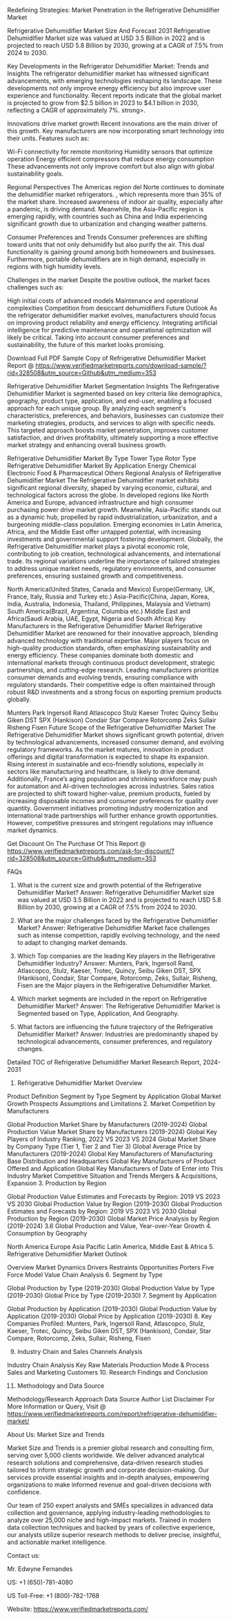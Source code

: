 Redefining Strategies: Market Penetration in the Refrigerative Dehumidifier Market


Refrigerative Dehumidifier Market Size And Forecast 2031
Refrigerative Dehumidifier Market size was valued at USD 3.5 Billion in 2022 and is projected to reach USD 5.8 Billion by 2030, growing at a CAGR of 7.5% from 2024 to 2030.

Key Developments in the Refrigerator Dehumidifier Market: Trends and Insights
The refrigerator dehumidifier market has witnessed significant advancements, with emerging technologies reshaping its landscape. These developments not only improve energy efficiency but also improve user experience and functionality. Recent reports indicate that the global market is projected to grow from $2.5 billion in 2023 to $4.1 billion in 2030, reflecting a CAGR of approximately 7%. strong>.

Innovations drive market growth
Recent innovations are the main driver of this growth. Key manufacturers are now incorporating smart technology into their units. Features such as:

Wi-Fi connectivity for remote monitoring
Humidity sensors that optimize operation
Energy efficient compressors that reduce energy consumption
These advancements not only improve comfort but also align with global sustainability goals.

Regional Perspectives
The Americas region del Norte continues to dominate the dehumidifier market refrigerators. , which represents more than 35% of the market share. Increased awareness of indoor air quality, especially after a pandemic, is driving demand. Meanwhile, the Asia-Pacific region is emerging rapidly, with countries such as China and India experiencing significant growth due to urbanization and changing weather patterns.

Consumer Preferences and Trends
Consumer preferences are shifting toward units that not only dehumidify but also purify the air. This dual functionality is gaining ground among both homeowners and businesses. Furthermore, portable dehumidifiers are in high demand, especially in regions with high humidity levels.

Challenges in the market
Despite the positive outlook, the market faces challenges such as:

High initial costs of advanced models
Maintenance and operational complexities
Competition from desiccant dehumidifiers
Future Outlook
As the refrigerator dehumidifier market evolves, manufacturers should focus on improving product reliability and energy efficiency. Integrating artificial intelligence for predictive maintenance and operational optimization will likely be critical. Taking into account consumer preferences and sustainability, the future of this market looks promising.

Download Full PDF Sample Copy of Refrigerative Dehumidifier Market Report @ https://www.verifiedmarketreports.com/download-sample/?rid=328508&utm_source=Github&utm_medium=353

Refrigerative Dehumidifier Market Segmentation Insights
The Refrigerative Dehumidifier Market is segmented based on key criteria like demographics, geography, product type, application, and end-user, enabling a focused approach for each unique group. By analyzing each segment's characteristics, preferences, and behaviors, businesses can customize their marketing strategies, products, and services to align with specific needs. This targeted approach boosts market penetration, improves customer satisfaction, and drives profitability, ultimately supporting a more effective market strategy and enhancing overall business growth.

Refrigerative Dehumidifier Market By Type
Tower Type
Rotor Type
Refrigerative Dehumidifier Market By Application
Energy
Chemical
Electronic
Food & Pharmaceutical
Others
Regional Analysis of Refrigerative Dehumidifier Market
The Refrigerative Dehumidifier market exhibits significant regional diversity, shaped by varying economic, cultural, and technological factors across the globe. In developed regions like North America and Europe, advanced infrastructure and high consumer purchasing power drive market growth. Meanwhile, Asia-Pacific stands out as a dynamic hub, propelled by rapid industrialization, urbanization, and a burgeoning middle-class population. Emerging economies in Latin America, Africa, and the Middle East offer untapped potential, with increasing investments and governmental support fostering development. Globally, the Refrigerative Dehumidifier market plays a pivotal economic role, contributing to job creation, technological advancements, and international trade. Its regional variations underline the importance of tailored strategies to address unique market needs, regulatory environments, and consumer preferences, ensuring sustained growth and competitiveness.

North America(United States, Canada and Mexico)
Europe(Germany, UK, France, Italy, Russia and Turkey etc.)
Asia-Pacific(China, Japan, Korea, India, Australia, Indonesia, Thailand, Philippines, Malaysia and Vietnam)
South America(Brazil, Argentina, Columbia etc.)
Middle East and Africa(Saudi Arabia, UAE, Egypt, Nigeria and South Africa)
Key Manufacturers in the Refrigerative Dehumidifier Market
Refrigerative Dehumidifier Market are renowned for their innovative approach, blending advanced technology with traditional expertise. Major players focus on high-quality production standards, often emphasizing sustainability and energy efficiency. These companies dominate both domestic and international markets through continuous product development, strategic partnerships, and cutting-edge research. Leading manufacturers prioritize consumer demands and evolving trends, ensuring compliance with regulatory standards. Their competitive edge is often maintained through robust R&D investments and a strong focus on exporting premium products globally.

Munters
Park
Ingersoll Rand
Atlascopco
Stulz
Kaeser
Trotec
Quincy
Seibu Giken DST
SPX (Hankison)
Condair
Star Compare
Rotorcomp
Zeks
Sullair
Risheng
Fisen
Future Scope of the Refrigerative Dehumidifier Market
The Refrigerative Dehumidifier Market shows significant growth potential, driven by technological advancements, increased consumer demand, and evolving regulatory frameworks. As the market matures, innovation in product offerings and digital transformation is expected to shape its expansion. Rising interest in sustainable and eco-friendly solutions, especially in sectors like manufacturing and healthcare, is likely to drive demand. Additionally, France’s aging population and shrinking workforce may push for automation and AI-driven technologies across industries. Sales ratios are projected to shift toward higher-value, premium products, fueled by increasing disposable incomes and consumer preferences for quality over quantity. Government initiatives promoting industry modernization and international trade partnerships will further enhance growth opportunities. However, competitive pressures and stringent regulations may influence market dynamics.

Get Discount On The Purchase Of This Report @ https://www.verifiedmarketreports.com/ask-for-discount/?rid=328508&utm_source=Github&utm_medium=353

FAQs
1. What is the current size and growth potential of the Refrigerative Dehumidifier Market?
Answer: Refrigerative Dehumidifier Market size was valued at USD 3.5 Billion in 2022 and is projected to reach USD 5.8 Billion by 2030, growing at a CAGR of 7.5% from 2024 to 2030.

2. What are the major challenges faced by the Refrigerative Dehumidifier Market?
Answer: Refrigerative Dehumidifier Market face challenges such as intense competition, rapidly evolving technology, and the need to adapt to changing market demands.

3. Which Top companies are the leading Key players in the Refrigerative Dehumidifier Industry?
Answer: Munters, Park, Ingersoll Rand, Atlascopco, Stulz, Kaeser, Trotec, Quincy, Seibu Giken DST, SPX (Hankison), Condair, Star Compare, Rotorcomp, Zeks, Sullair, Risheng, Fisen are the Major players in the Refrigerative Dehumidifier Market.

4. Which market segments are included in the report on Refrigerative Dehumidifier Market?
Answer: The Refrigerative Dehumidifier Market is Segmented based on Type, Application, And Geography.

5. What factors are influencing the future trajectory of the Refrigerative Dehumidifier Market?
Answer: Industries are predominantly shaped by technological advancements, consumer preferences, and regulatory changes.

Detailed TOC of Refrigerative Dehumidifier Market Research Report, 2024-2031
1. Refrigerative Dehumidifier Market Overview

Product Definition
Segment by Type
Segment by Application
Global Market Growth Prospects
Assumptions and Limitations
2. Market Competition by Manufacturers

Global Production Market Share by Manufacturers (2019-2024)
Global Production Value Market Share by Manufacturers (2019-2024)
Global Key Players of Industry Ranking, 2022 VS 2023 VS 2024
Global Market Share by Company Type (Tier 1, Tier 2 and Tier 3)
Global Average Price by Manufacturers (2019-2024)
Global Key Manufacturers of Manufacturing Base Distribution and Headquarters
Global Key Manufacturers of Product Offered and Application
Global Key Manufacturers of Date of Enter into This Industry
Market Competitive Situation and Trends
Mergers & Acquisitions, Expansion
3. Production by Region

Global Production Value Estimates and Forecasts by Region: 2019 VS 2023 VS 2030
Global Production Value by Region (2019-2030)
Global Production Estimates and Forecasts by Region: 2019 VS 2023 VS 2030
Global Production by Region (2019-2030)
Global Market Price Analysis by Region (2019-2024) 3.6 Global Production and Value, Year-over-Year Growth
4. Consumption by Geography

North America
Europe
Asia Pacific
Latin America, Middle East & Africa
5. Refrigerative Dehumidifier Market Outlook

Overview
Market Dynamics
Drivers
Restraints
Opportunities
Porters Five Force Model
Value Chain Analysis 
6. Segment by Type

Global Production by Type (2019-2030)
Global Production Value by Type (2019-2030)
Global Price by Type (2019-2030)
7. Segment by Application

Global Production by Application (2019-2030)
Global Production Value by Application (2019-2030)
Global Price by Application (2019-2030)
8. Key Companies Profiled: Munters, Park, Ingersoll Rand, Atlascopco, Stulz, Kaeser, Trotec, Quincy, Seibu Giken DST, SPX (Hankison), Condair, Star Compare, Rotorcomp, Zeks, Sullair, Risheng, Fisen

9. Industry Chain and Sales Channels Analysis

Industry Chain Analysis
Key Raw Materials
Production Mode & Process
Sales and Marketing
Customers
10. Research Findings and Conclusion

11. Methodology and Data Source

Methodology/Research Approach
Data Source
Author List
Disclaimer
For More Information or Query, Visit @ https://www.verifiedmarketreports.com/report/refrigerative-dehumidifier-market/

About Us: Market Size and Trends

Market Size and Trends is a premier global research and consulting firm, serving over 5,000 clients worldwide. We deliver advanced analytical research solutions and comprehensive, data-driven research studies tailored to inform strategic growth and corporate decision-making. Our services provide essential insights and in-depth analyses, empowering organizations to make informed revenue and goal-driven decisions with confidence.

Our team of 250 expert analysts and SMEs specializes in advanced data collection and governance, applying industry-leading methodologies to analyze over 25,000 niche and high-impact markets. Trained in modern data collection techniques and backed by years of collective experience, our analysts utilize superior research methods to deliver precise, insightful, and actionable market intelligence.

Contact us:

Mr. Edwyne Fernandes

US: +1 (650)-781-4080

US Toll-Free: +1 (800)-782-1768

Website: https://www.verifiedmarketreports.com/
